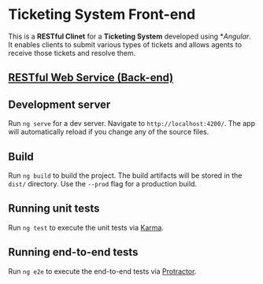 # Ticketing System Front-end
This is a **RESTful Clinet** for a **Ticketing System** developed using **Angular*. It enables clients to submit various types of tickets and allows agents to receive those tickets and resolve them.

[**RESTful Web Service (Back-end)**](https://github.com/lamamyf/TicketingSystem)
---
## Development server

Run `ng serve` for a dev server. Navigate to `http://localhost:4200/`. The app will automatically reload if you change any of the source files.

## Build

Run `ng build` to build the project. The build artifacts will be stored in the `dist/` directory. Use the `--prod` flag for a production build.

## Running unit tests

Run `ng test` to execute the unit tests via [Karma](https://karma-runner.github.io).

## Running end-to-end tests

Run `ng e2e` to execute the end-to-end tests via [Protractor](http://www.protractortest.org/).
